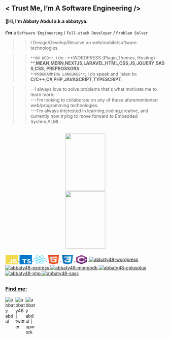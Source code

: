  ## < Trust Me, I’m A Software Engineering />

#### 👋Hi, I'm Abbaty Abdul a.k.a abbatyya.  

**I'm** a ``Software Engineering`` / ``Full-stack Developer`` / ``Problem Solver`` 

>>I Design/Develop/Resolve on web/mobile/software technologies.  

>
 >>``**ON WEB**``, i do :  **WORDPRESS (Plugin,Themes, Hosting) **,**MEAN**,**MERN**,**NEXTJS**,**LARAVEL**,**HTML**,**CSS**,**JS**,**JQUERY**,**SASS**,**CSS**, **PREPROSSORS**  
>>``**PROGRAMMING LANGUAGE**``, i do speak and listen to:  **C/C++**,**C#**,**PHP**,**JAVASCRIPT**,**TYPESCRIPT**.  

>
 >> --I always love to solve problems that's what motivate me to learn more.  
 >>---I'm looking to collaborate on any of these aforementioned web/programming technologies.   
 >>---I'm always interested in learning,coding,creative, and currently now trying to move forward to Embedded System,AI,ML. 
 
 ##
<div align="center">
  <a href="https://github.com/abbaty48">
        <img height="180em" width="50%" src="https://github-readme-stats.vercel.app/api?username=abbaty48&show_icons=true&theme=gruvbox&bg_color=transparent">
        <img height="180em" width="50%" src="https://github-readme-stats.vercel.app/api/top-langs/?username=abbaty48&layout=compact&langs_count=8&show_icons=true&theme=gruvbox&bg_color=transparent)](https://github.com/abbaty48/github-readme-stats">
</div>
<div style="display: inline_block"><br>
  <img align="center" alt="abbaty48-Js" height="30" width="40" src="https://raw.githubusercontent.com/devicons/devicon/master/icons/javascript/javascript-plain.svg">
  <img align="center" alt="abbaty48-Ts" height="30" width="40" src="https://raw.githubusercontent.com/devicons/devicon/master/icons/typescript/typescript-plain.svg">
  <img align="center" alt="abbaty48-React" height="30" width="40" src="https://raw.githubusercontent.com/devicons/devicon/master/icons/react/react-original.svg">
  <img align="center" alt="abbaty48-HTML" height="30" width="40" src="https://raw.githubusercontent.com/devicons/devicon/master/icons/html5/html5-original.svg">
  <img align="center" alt="abbaty48-CSS" height="30" width="40" src="https://raw.githubusercontent.com/devicons/devicon/master/icons/css3/css3-original.svg">
  <img align="center" alt="abbaty48-Csharp" height="30" width="40" src="https://raw.githubusercontent.com/devicons/devicon/master/icons/csharp/csharp-original.svg">
  <img align="center" alt="abbaty48-wordpress" height="30" width="40" src="https://cdn.jsdelivr.net/gh/devicons/devicon/icons/wordpress/wordpress-original.svg" />
  <img align="center" alt="abbaty48-express" height="30" width="40" src="https://cdn.jsdelivr.net/gh/devicons/devicon/icons/express/express-original.svg" />
  <img align="center" alt="abbaty48-mongodb" height="30" width="40" src="https://cdn.jsdelivr.net/gh/devicons/devicon/icons/mongodb/mongodb-original-wordmark.svg" />
  <img align="center" alt="abbaty48-cplusplus" height="30" width="40" src="https://cdn.jsdelivr.net/gh/devicons/devicon/icons/cplusplus/cplusplus-line.svg" />
  <img align="center" alt="abbaty48-php" height="30" width="40" src="https://cdn.jsdelivr.net/gh/devicons/devicon/icons/php/php-plain.svg" />
  <img align="center" alt="abbaty48-sass" height="30" width="40" src="https://cdn.jsdelivr.net/gh/devicons/devicon/icons/sass/sass-original.svg" />
</div>
  
  ##
### Find me: 
<div> 

 <a href="https://www.linkedin.com/in/abbaty-abdul-93869bab/" target="_blank">
  <img width="32px" alt="abbaty abdul" title="LinkedIn" align="left" src="https://img.icons8.com/ios/50/000000/linkedin-circled--v3.png"/>
 </a>
 	<a href="https://twitter.com/abbaty48" target="_blank">
   <img width="32px" alt="abbaty48 | twitter" title="Twitter" align="left" src="https://img.icons8.com/ios/50/000000/twitter-circled--v4.png"/>
 </a>
 <a href="https://www.upwork.com/freelancers/~01484d90f85bd4131a" target="_blank">
  <img width="32px" alt="abbaty abdul | upwork" title="Upwork" align="left" src="https://img.icons8.com/ios/50/000000/upwork.png"/>
 </a> 

</div>

